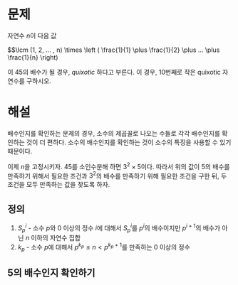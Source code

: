# 문제
자연수 $n$이 다음 값

$$\lcm (1, 2, ... , n) \times \left ( \frac{1}{1} \plus \frac{1}{2} \plus ... \plus \frac{1}{n} \right)

이 45의 배수가 될 경우, _quixotic_ 하다고 부른다. 이 경우, 10번째로 작은 quixotic 자연수를 구하시오.

# 해설
배수인지를 확인하는 문제의 경우, 소수의 제곱꼴로 나오는 수들로 각각 배수인지를 확인하는 것이 더 편하다.
소수의 배수인지를 확인하는 것이 소수의 특징을 사용할 수 있기 때문이다.

이제 $n$을 고정시키자.
45를 소인수분해 하면 $3^2 \times 5$이다.
따라서 위의 값이 5의 배수를 만족하기 위해서 필요한 조건과 $3^2$의 배수를 만족하기 위해 필요한 조건을 구한 뒤,
두 조건을 모두 만족하는 값을 찾도록 하자.

## 정의
1. $S_p^i$ - 소수 $p$와 0 이상의 정수 $i$에 대해서 $S_p^i$를 $p^i$의 배수이지만 $p^{i+1}$의 배수가 아닌 $n$ 이하의 자연수 집합
2. $k_p$ - 소수 $p$에 대해서 $p^{k_p} \le n \lt p^{k_p + 1}$를 만족하는 0 이상의 정수

## 5의 배수인지 확인하기
